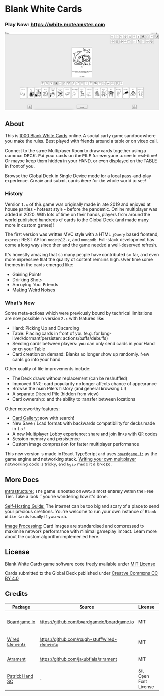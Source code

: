 # Blank White Cards
### Play Now: https://white.mcteamster.com

![Gameplay](./docs/img/gameplay.png)

## About
This is [1000 Blank White Cards](https://en.wikipedia.org/wiki/1000_Blank_White_Cards) online. A social party game sandbox where you make the rules. Best played with friends around a table or on video call.

Connect to the same Multiplayer Room to draw cards together using a common DECK.
Put your cards on the PILE for everyone to see in real-time!
Or maybe keep them hidden in your HAND, or even displayed on the TABLE in front of you.

Browse the Global Deck in Single Device mode for a local pass-and-play experience.
Create and submit cards there for the whole world to see!

### History
Version `1.x` of this game was originally made in late 2019 and enjoyed at house parties - hotseat style - before the pandemic. Online multiplayer was added in 2020. With lots of time on their hands, players from around the world published hundreds of cards to the Global Deck (and made many more in custom games)!

The first version was written MVC style with a HTML `jQuery` based frontend, `express` REST API on `nodejs12.x`, and `mongodb`. Full-stack development has come a long way since then and the game needed a well-deserved refresh.

It's honestly amazing that so many people have contributed so far, and even more impressive that the quality of content remains high. Over time some themes in the cards emerged like:
- Gaining Points
- Drinking Shots
- Annoying Your Friends
- Making Weird Noises

### What's New
Some meta-actions which were previously bound by technical limitations are now possible in version `2.x` with features like:
- Hand: Picking Up and Discarding
- Table: Placing cards in front of you (e.g. for long-lived/dormant/persistent actions/buffs/debuffs)
- Sending cards between players: you can only send cards in your Hand or on your Table
- Card creation on demand: Blanks no longer show up randomly. New cards go into your hand.

Other quality of life improvements include:
- The Deck draws without replacement (can be reshuffled)
- Improved RNG: card popularity no longer affects chance of appearance
- Browse the main Pile's history (and general browsing UI)
- A separate Discard Pile (hidden from view)
- Card ownership: and the ability to transfer between locations

Other noteworthy features:
- [Card Gallery:](https://white.mcteamster.com/card) now with search!
- New Save / Load format: with backwards compatibility for decks made in `1.x`!
- A new Multiplayer Lobby experience: share and join links with QR codes
- Session memory and persistence
- Custom image compression for faster multiplayer performance

This new version is made in React TypeScript and uses [`boardgame.io`](https://boardgame.io/) as the game engine and networking stack. [Writing your own multiplayer networking code](https://github.com/mcteamster/twinge?tab=readme-ov-file#twinge-service) is tricky, and `bgio` made it a breeze.

## More Docs
[Infrastructure:](./docs/aws.md)
The game is hosted on AWS almost entirely within the Free Tier.
Take a look if you're wondering how it's done.

[Self-Hosting Guide:](./docs/local.md)
The internet can be too big and scary of a place to send your precious creations.
You're welcome to run your own instance of `Blank White Cards` locally if you wish.

[Image Processing:](./docs/images.md)
Card images are standardised and compressed to maximise network performance with minimal gameplay impact. Learn more about the custom algorithm implemented here.

## License
Blank White Cards game software code freely available under [MIT License](./LICENSE.md)

Cards submitted to the Global Deck published under [Creative Commons CC BY 4.0](https://creativecommons.org/licenses/by/4.0/)

## Credits
Package | Source | License | Attribution
--- | --- | --- | ---
[Boardgame.io](https://boardgame.io/) | https://github.com/boardgameio/boardgame.io | MIT | Copyright (c) 2017 The boardgame.io Authors.
[Wired Elements](https://wiredjs.com/) | https://github.com/rough-stuff/wired-elements | MIT | Copyright (c) 2021 Preet Shihn
[Atrament](https://www.fiala.space/atrament/) | https://github.com/jakubfiala/atrament | MIT | Copyright 2024 Jakub Fiala
[Patrick Hand SC](https://fonts.google.com/specimen/Patrick+Hand+SC/license) | - | SIL Open Font License | Copyright (c) 2010-2012 Patrick Wagesreiter